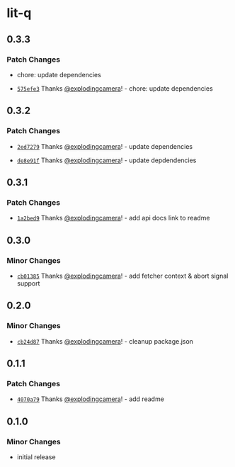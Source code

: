 # lit-q

## 0.3.3

### Patch Changes

- chore: update dependencies

- [`575efe3`](https://github.com/explodingcamera/esm/commit/575efe385756abd44408d83535c27c99ff7efea2) Thanks [@explodingcamera](https://github.com/explodingcamera)! - chore: update dependencies

## 0.3.2

### Patch Changes

- [`2ed7279`](https://github.com/explodingcamera/esm/commit/2ed72792bf13fa4b712fb477208ebb7d061a1e8f) Thanks [@explodingcamera](https://github.com/explodingcamera)! - update dependencies

- [`de8e91f`](https://github.com/explodingcamera/esm/commit/de8e91f4f1052fbd6bf4f82b3c8010195b98a7b1) Thanks [@explodingcamera](https://github.com/explodingcamera)! - update depdendencies

## 0.3.1

### Patch Changes

- [`1a2bed9`](https://github.com/explodingcamera/esm/commit/1a2bed92806690fe6bd2eba714c81d05d4d725c8) Thanks [@explodingcamera](https://github.com/explodingcamera)! - add api docs link to readme

## 0.3.0

### Minor Changes

- [`cb01385`](https://github.com/explodingcamera/esm/commit/cb01385f2fd79dca2e6b45a7bdb0f052e692cb1d) Thanks [@explodingcamera](https://github.com/explodingcamera)! - add fetcher context & abort signal support

## 0.2.0

### Minor Changes

- [`cb24d87`](https://github.com/explodingcamera/esm/commit/cb24d87d3027b6da3477a2ab8eb7e9fe79ba5656) Thanks [@explodingcamera](https://github.com/explodingcamera)! - cleanup package.json

## 0.1.1

### Patch Changes

- [`4070a79`](https://github.com/explodingcamera/esm/commit/4070a798f5299b8edac7cd4182dd5f64649dc71c) Thanks [@explodingcamera](https://github.com/explodingcamera)! - add readme

## 0.1.0

### Minor Changes

- initial release
